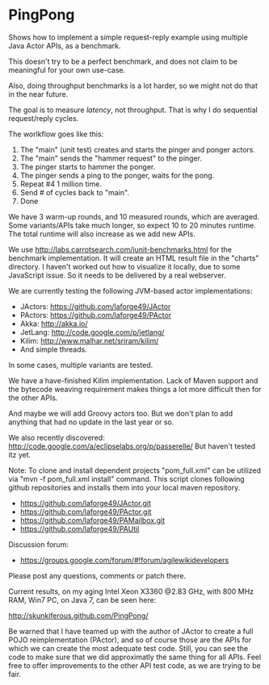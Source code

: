 PingPong
========

Shows how to implement a simple request-reply example using multiple Java Actor APIs, as a benchmark.

This doesn't try to be a perfect benchmark, and does not claim to be meaningful for your own use-case.

Also, doing throughput benchmarks is a lot harder, so we might not do that in the near future.

The goal is to measure *latency*, not throughput. That is why I do sequential request/reply cycles.

The worlkflow goes like this:

1. The "main" (unit test) creates and starts the pinger and ponger actors.
2. The "main" sends the "hammer request" to the pinger.
3. The pinger starts to hammer the ponger.
4. The pinger sends a ping to the ponger, waits for the pong.
5. Repeat #4 1 million time.
6. Send # of cycles back to "main".
7. Done

We have 3 warm-up rounds, and 10 measured rounds, which are averaged. Some variants/APIs take much longer, so expect 10 to 20 minutes runtime. The total runtime will also increase as we add new APIs.

We use http://labs.carrotsearch.com/junit-benchmarks.html for the benchmark implementation. It will create an HTML result file in the "charts" directory. I haven't worked out how to visualize it locally, due to some JavaScript issue. So it needs to be delivered by a real webserver.

We are currently testing the following JVM-based actor implementations:

* JActors: https://github.com/laforge49/JActor
* PActors: https://github.com/laforge49/PActor
* Akka: http://akka.io/
* JetLang: http://code.google.com/p/jetlang/
* Kilim: http://www.malhar.net/sriram/kilim/
* And simple threads.

In some cases, multiple variants are tested.

We have a have-finished Kilim implementation. Lack of Maven support and the bytecode weaving requirement makes things a lot more difficult then for the other APIs.

And maybe we will add Groovy actors too. But we don't plan to add anything that had no update in the last year or so.

We also recently discovered: http://code.google.com/a/eclipselabs.org/p/passerelle/
But haven't tested itz yet.

Note: To clone and install dependent projects "pom_full.xml" can be utilized via "mvn -f pom_full.xml install" command. This script clones following github repositories and installs them into your local maven repository.

* https://github.com/laforge49/JActor.git
* https://github.com/laforge49/PActor.git
* https://github.com/laforge49/PAMailbox.git
* https://github.com/laforge49/PAUtil


Discussion forum:

* https://groups.google.com/forum/#!forum/agilewikidevelopers

Please post any questions, comments or patch there.

Current results, on my aging Intel Xeon X3360 @2.83 GHz, with 800 MHz RAM, Win7 PC, on Java 7, can be seen here:

http://skunkiferous.github.com/PingPong/

Be warned that I have teamed up with the author of JActor to create a full POJO reimplementation (PActor), and so of course those are the APIs for which we can create the most adequate test code. Still, you can see the code to make sure that we did approximatly the same thing for all APIs. Feel free to offer improvements to the other API test code, as we are trying to be fair.

